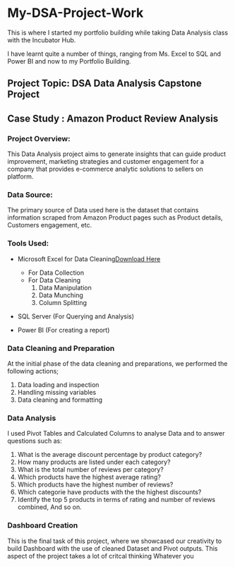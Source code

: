 # My-DSA-Project-Work

This is where I started my portfolio building while taking Data Analysis class with the Incubator Hub.

I have learnt quite a number of things, ranging from Ms. Excel to SQL and Power BI and now to my Portfolio Building.

## Project Topic: DSA Data Analysis Capstone Project

## Case Study : Amazon Product Review Analysis 

### Project Overview:

This Data Analysis project aims to generate insights that can guide product improvement, marketing strategies and customer engagement for a company that provides e-commerce analytic solutions to sellers on platform.

### Data Source: 

The primary source of Data used here is the dataset that contains information scraped from Amazon Product pages such as Product details, Customers engagement, etc.

### Tools Used:

- Microsoft Excel for Data Cleaning[Download Here](https://www.microsoft.com)
  
  - For Data Collection
  - For Data Cleaning
    1. Data Manipulation
    2. Data Munching
    3. Column Splitting

- SQL Server (For Querying and Analysis)

- Power BI (For creating a report)  

### Data Cleaning and Preparation

At the initial phase of the data cleaning and preparations, we performed the following actions;
1. Data loading and inspection
2. Handling missing variables
3. Data cleaning and formatting

### Data Analysis

I used Pivot Tables and Calculated Columns to analyse Data and to answer questions such as:
 1. What is the average discount percentage by product category?
 2. How many products are listed under each category?
 3. What is the total number of reviews per category?
 4. Which products have the highest average rating?
 5. Which products have the highest number of reviews?
 6. Which categorie have products with the the highest discounts?
 7. Identify the top 5 products in terms of rating and number of reviews combined, 
 And so on.

### Dashboard Creation

This is the final task of this project, where we showcased our creativity to build Dashboard with the use of cleaned Dataset and Pivot outputs. 
This aspect of the project takes a lot of critcal thinking Whatever you  

